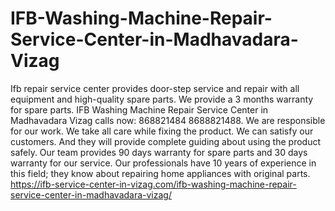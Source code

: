 # IFB-Washing-Machine-Repair-Service-Center-in-Madhavadara-Vizag
 Ifb repair service center provides door-step service and repair with all equipment and high-quality spare parts. We provide a 3 months warranty for spare parts. IFB Washing Machine Repair Service Center in Madhavadara Vizag calls now: 868821484 8688821488.  We are responsible for our work. We take all care while fixing the product. We can satisfy our customers. And they will provide complete guiding about using the product safely. Our team provides 90 days warranty for spare parts and 30 days warranty for our service. Our professionals have 10 years of experience in this field; they know about repairing home appliances with original parts. https://ifb-service-center-in-vizag.com/ifb-washing-machine-repair-service-center-in-madhavadara-vizag/
